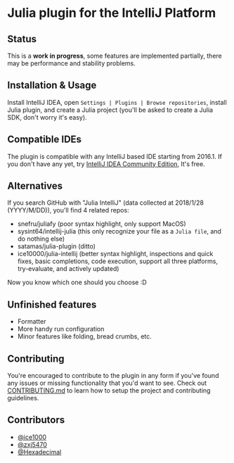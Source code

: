 # Julia plugin for the IntelliJ Platform

<!-- badges -->

## Status

This is a **work in progress**, some features are implemented partially, there may be performance and stability problems.

## Installation \& Usage

Install IntelliJ IDEA, open `Settings | Plugins | Browse repositories`,
install Julia plugin, and create a Julia project (you'll be asked to create a Julia SDK, don't worry it's easy).

## Compatible IDEs

The plugin is compatible with any IntelliJ based IDE starting from 2016.1.
If you don't have any yet, try [IntelliJ IDEA Community Edition](https://www.jetbrains.com/idea/),
It's free.

## Alternatives

If you search GitHub with "Julia IntelliJ" (data collected at 2018/1/28 (YYYY/M/DD)),
you'll find 4 related repos:

+ snefru/juliafy (poor syntax highlight, only support MacOS)
+ sysint64/intellij-julia (this only recognize your file as a `Julia file`, and do nothing else)
+ satamas/julia-plugin (ditto)
+ ice10000/julia-intellij (better syntax highlight, inspections and quick fixes, basic completions, code execution, support all three platforms, try-evaluate, and actively updated)

Now you know which one should you choose :D

## Unfinished features

+ Formatter
+ More handy run configuration
+ Minor features like folding, bread crumbs, etc.

## Contributing

You're encouraged to contribute to the plugin in any form if you've found any issues or missing functionality that you'd want to see.
Check out [CONTRIBUTING.md](./CONTRIBUTING.md) to learn how to setup the project and contributing guidelines.

## Contributors

+ [@ice1000](https://github.com/ice1000)
+ [@zxj5470](https://github.com/zxj5470)
+ [@Hexadecimal](https://github.com/Hexadecimaaal)
